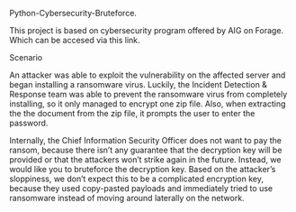 Python-Cybersecurity-Bruteforce.

This project is based on cybersecurity program offered by AIG on Forage. Which can be accesed via this link.

Scenario

An attacker was able to exploit the vulnerability on the affected server and began installing a ransomware virus. Luckily, the Incident Detection & Response team was able to prevent the ransomware virus from completely installing, so it only managed to encrypt one zip file. Also, when extracting the the document from the zip file, it prompts the user to enter the password.

Internally, the Chief Information Security Officer does not want to pay the ransom, because there isn’t any guarantee that the decryption key will be provided or that the attackers won’t strike again in the future. Instead, we would like you to bruteforce the decryption key. Based on the attacker’s sloppiness, we don’t expect this to be a complicated encryption key, because they used copy-pasted payloads and immediately tried to use ransomware instead of moving around laterally on the network.
